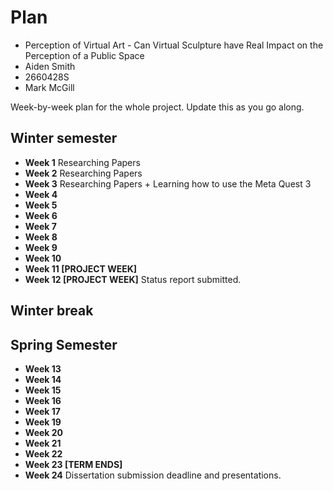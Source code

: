 # Plan

* Perception of Virtual Art - Can Virtual Sculpture have Real Impact on the Perception of a Public Space
* Aiden Smith
* 2660428S
* Mark McGill

Week-by-week plan for the whole project. Update this as you go along.

## Winter semester

* **Week 1** Researching Papers
* **Week 2** Researching Papers
* **Week 3** Researching Papers + Learning how to use the Meta Quest 3
* **Week 4**
* **Week 5**
* **Week 6**
* **Week 7**
* **Week 8**
* **Week 9**
* **Week 10**
* **Week 11 [PROJECT WEEK]**
* **Week 12 [PROJECT WEEK]** Status report submitted.

## Winter break

## Spring Semester

* **Week 13**
* **Week 14**
* **Week 15**
* **Week 16**
* **Week 17**
* **Week 19**
* **Week 20**
* **Week 21**
* **Week 22**
* **Week 23 [TERM ENDS]**
* **Week 24** Dissertation submission deadline and presentations.

